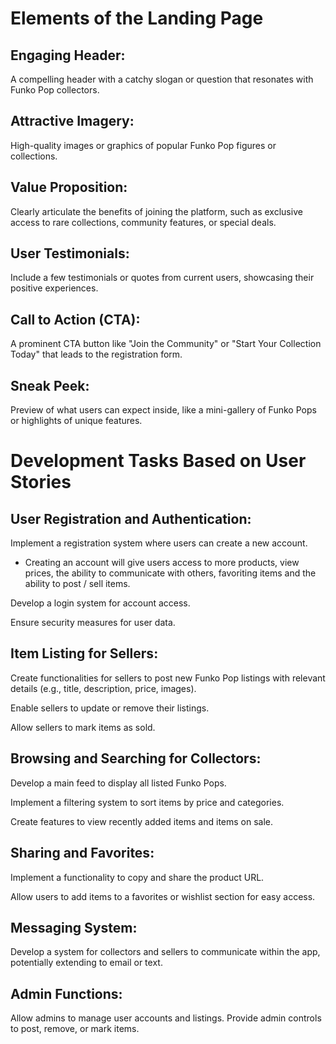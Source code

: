 <!-- Add conceptual ideas for development -->

# Elements of the Landing Page

## Engaging Header: 

A compelling header with a catchy slogan or question that resonates with Funko Pop collectors.

## Attractive Imagery: 
High-quality images or graphics of popular Funko Pop figures or collections.

## Value Proposition: 
Clearly articulate the benefits of joining the platform, such as exclusive access to rare collections, community features, or special deals.

## User Testimonials: 
Include a few testimonials or quotes from current users, showcasing their positive experiences.

## Call to Action (CTA): 
A prominent CTA button like "Join the Community" or "Start Your Collection Today" that leads to the registration form.

## Sneak Peek: 
Preview of what users can expect inside, like a mini-gallery of Funko Pops or highlights of unique features.

# Development Tasks Based on User Stories

## User Registration and Authentication:

Implement a registration system where users can create a new account.
  - Creating an account will give users access to more products, view prices, the ability to communicate with others, favoriting items and the ability to post / sell items. 

Develop a login system for account access.

Ensure security measures for user data.

## Item Listing for Sellers:

Create functionalities for sellers to post new Funko Pop listings with relevant details (e.g., title, description, price, images).

Enable sellers to update or remove their listings.

Allow sellers to mark items as sold.

## Browsing and Searching for Collectors:

Develop a main feed to display all listed Funko Pops.

Implement a filtering system to sort items by price and categories.

Create features to view recently added items and items on sale.

## Sharing and Favorites:

Implement a functionality to copy and share the product URL.

Allow users to add items to a favorites or wishlist section for easy access.

## Messaging System:

Develop a system for collectors and sellers to communicate within the app, potentially extending to email or text.

## Admin Functions:

Allow admins to manage user accounts and listings.
Provide admin controls to post, remove, or mark items.

